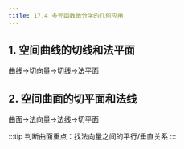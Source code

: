 ```yaml
---
title: 17.4 多元函数微分学的几何应用
---
```


## 1. 空间曲线的切线和法平面

曲线→切向量→切线→法平面

## 2. 空间曲面的切平面和法线

曲面→法向量→法线→切平面

:::tip
判断曲面重点：找法向量之间的平行/垂直关系
:::





